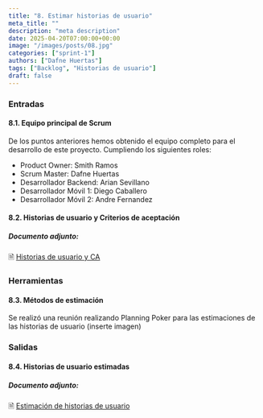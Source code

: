 ```yaml
---
title: "8. Estimar historias de usuario"
meta_title: ""
description: "meta description"
date: 2025-04-20T07:00:00+00:00
image: "/images/posts/08.jpg"
categories: ["sprint-1"]
authors: ["Dafne Huertas"]
tags: ["Backlog", "Historias de usuario"]
draft: false
---
```

### Entradas

#### 8.1. Equipo principal de Scrum
De los puntos anteriores hemos obtenido el equipo completo para el desarrollo de este proyecto. Cumpliendo los siguientes roles:

- Product Owner: Smith Ramos
- Scrum Master: Dafne Huertas
- Desarrollador Backend: Arian Sevillano
- Desarrollador Móvil 1: Diego Caballero
- Desarrollador Móvil 2: Andre Fernandez

#### 8.2. Historias de usuario y Criterios de aceptación 

##### **Documento adjunto:**
 🗎 [Historias de usuario y CA](https://docs.google.com/document/d/1mdGNPzBg6cgSu1y2VKBdCyRJUwqpEDIJMbl5xZcTnuw/edit?tab=t.0)

### Herramientas

#### 8.3. Métodos de estimación 
Se realizó una reunión realizando Planning Poker para las estimaciones de las historias de usuario
(inserte imagen)

### Salidas

#### 8.4. Historias de usuario estimadas 

##### **Documento adjunto:**
 🗎 [Estimación de historias de usuario](https://drive.google.com/file/d/1Ptp-kIw7EujEV7bRIy3DqmQu5lgFpkB4/view?usp=sharing)


